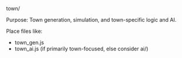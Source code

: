 town/

Purpose:
Town generation, simulation, and town-specific logic and AI.

Place files like:
- town_gen.js
- town_ai.js (if primarily town-focused, else consider ai/)